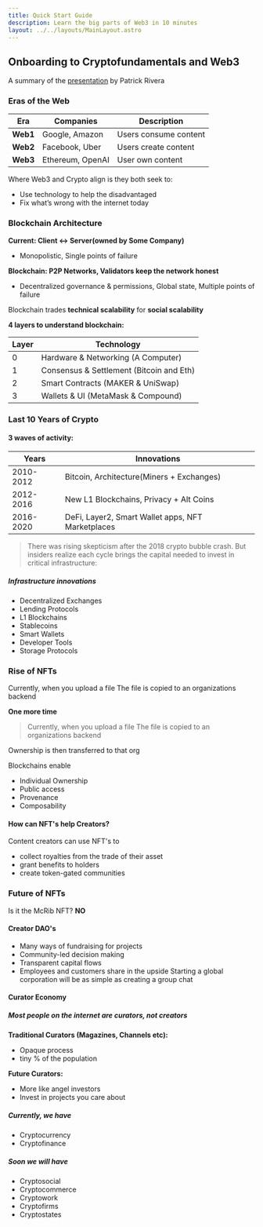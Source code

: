 ```yaml
---
title: Quick Start Guide
description: Learn the big parts of Web3 in 10 minutes
layout: ../../layouts/MainLayout.astro
---
```


## Onboarding to Cryptofundamentals and Web3

A summary of the [presentation](https://docs.google.com/presentation/d/1sUpk0gbvRQelH0MUIOqjNeGe8nwRH4mhrhDHmI6qh4M/edit#slide=id.g442eb61d9d_0_710) by Patrick Rivera

### Eras of the Web

| Era | Companies | Description |
|-|-|-|
| **Web1**| Google, Amazon| Users consume content |
| **Web2** | Facebook, Uber | Users create content |
|**Web3** | Ethereum, OpenAI | User own content

Where Web3 and Crypto align is they both seek to:
- Use technology to help the disadvantaged
- Fix what’s wrong with the internet today

### Blockchain Architecture

**Current: Client <-> Server(owned by Some Company)**

 - Monopolistic, Single points of failure

**Blockchain: P2P Networks, Validators keep the network honest**

 - Decentralized governance & permissions, Global state, Multiple points of failure


Blockchain trades **technical scalability** for **social scalability**

**4 layers to understand blockchain:**

| Layer | Technology |
|-|-|
| 0 | Hardware & Networking (A Computer)|
| 1 | Consensus & Settlement (Bitcoin and Eth)|
| 2 | Smart Contracts (MAKER & UniSwap)|
| 3 | Wallets & UI (MetaMask & Compound)|


### Last 10 Years of Crypto

#### 3 waves of activity: 

|Years|Innovations|
|-|-|
| 2010-2012| Bitcoin, Architecture(Miners + Exchanges)|
| 2012-2016 | New L1 Blockchains, Privacy + Alt Coins|
| 2016-2020| DeFi, Layer2, Smart Wallet apps, NFT Marketplaces|

> There was rising skepticism after the 2018 crypto bubble crash.
But insiders realize each cycle brings the capital needed to invest in critical infrastructure:


##### Infrastructure innovations

- Decentralized Exchanges
- Lending Protocols
- L1 Blockchains
- Stablecoins
- Smart Wallets
- Developer Tools
- Storage Protocols

### Rise of NFTs

Currently, when you upload a file
The file is copied to an organizations backend

**One more time**
> Currently, when you upload a file
The file is copied to an organizations backend

Ownership is then transferred to that org

Blockchains enable
- Individual Ownership
- Public access
- Provenance
- Composability

#### How can NFT's help Creators?

Content creators can use NFT's to

- collect royalties from the trade of their asset
- grant benefits to holders
- create token-gated communities

### Future of NFTs
Is it the McRib NFT? **NO**

#### Creator DAO's
- Many ways of fundraising for projects
- Community-led decision making
- Transparent capital flows
- Employees and customers share in the upside
Starting a global corporation will be as simple as creating a group chat

#### Curator Economy

##### Most people on the internet are curators, not creators

**Traditional Curators (Magazines, Channels etc):**

- Opaque process
- tiny % of the population

**Future Curators:**

- More like angel investors
- Invest in projects you care about

##### Currently, we have
- Cryptocurrency
- Cryptofinance

##### Soon we will have
- Cryptosocial
- Cryptocommerce
- Cryptowork
- Cryptofirms
- Cryptostates

